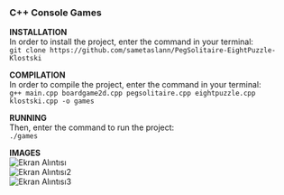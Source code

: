 ### C++ Console Games

**INSTALLATION**  
In order to install the project, enter the command in your terminal:  
`git clone https://github.com/sametaslann/PegSolitaire-EightPuzzle-Klostski`

**COMPILATION**  
In order to compile the project, enter the command in your terminal:    
`g++ main.cpp boardgame2d.cpp pegsolitaire.cpp eightpuzzle.cpp klostski.cpp -o games`    

**RUNNING**   
Then, enter the command to run the project:   
`./games`  

**IMAGES**  
![Ekran Alıntısı](https://user-images.githubusercontent.com/98954356/197415372-aa0961bd-34d8-43bc-a75c-15d17ab8d9bc.PNG)  
![Ekran Alıntısı2](https://user-images.githubusercontent.com/98954356/197415373-3d809bd5-3029-42a7-9188-34d3391507d3.PNG)   
![Ekran Alıntısı3](https://user-images.githubusercontent.com/98954356/197415375-7620176c-960f-4d46-ac66-563f304f3dca.PNG)   

